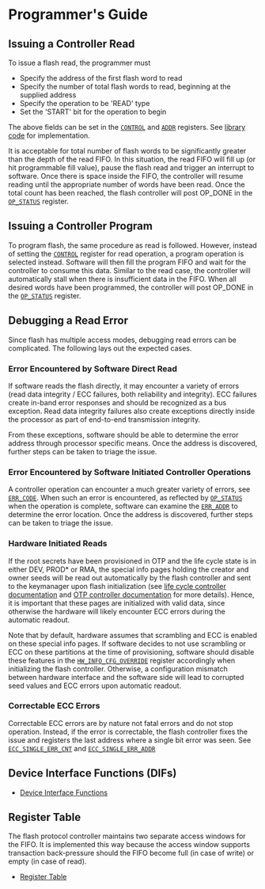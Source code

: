 # Programmer's Guide

## Issuing a Controller Read

To issue a flash read, the programmer must
*  Specify the address of the first flash word to read
*  Specify the number of total flash words to read, beginning at the supplied address
*  Specify the operation to be 'READ' type
*  Set the 'START' bit for the operation to begin

The above fields can be set in the [`CONTROL`](../data/flash_ctrl.hjson#control) and [`ADDR`](../data/flash_ctrl.hjson#addr) registers.
See [library code](https://github.com/lowRISC/opentitan/blob/master/sw/device/lib/dif/dif_flash_ctrl.c) for implementation.

It is acceptable for total number of flash words to be significantly greater than the depth of the read FIFO.
In this situation, the read FIFO will fill up (or hit programmable fill value), pause the flash read and trigger an interrupt to software.
Once there is space inside the FIFO, the controller will resume reading until the appropriate number of words have been read.
Once the total count has been reached, the flash controller will post OP_DONE in the [`OP_STATUS`](../data/flash_ctrl.hjson#op_status) register.

## Issuing a Controller Program

To program flash, the same procedure as read is followed.
However, instead of setting the [`CONTROL`](../data/flash_ctrl.hjson#control) register for read operation, a program operation is selected instead.
Software will then fill the program FIFO and wait for the controller to consume this data.
Similar to the read case, the controller will automatically stall when there is insufficient data in the FIFO.
When all desired words have been programmed, the controller will post OP_DONE in the [`OP_STATUS`](../data/flash_ctrl.hjson#op_status) register.

## Debugging a Read Error
Since flash has multiple access modes, debugging read errors can be complicated.
The following lays out the expected cases.

### Error Encountered by Software Direct Read
If software reads the flash directly, it may encounter a variety of errors (read data integrity / ECC failures, both reliability and integrity).
ECC failures create in-band error responses and should be recognized as a bus exception.
Read data integrity failures also create exceptions directly inside the processor as part of end-to-end transmission integrity.

From these exceptions, software should be able to determine the error address through processor specific means.
Once the address is discovered, further steps can be taken to triage the issue.

### Error Encountered by Software Initiated Controller Operations
A controller operation can encounter a much greater variety of errors, see [`ERR_CODE`](../data/flash_ctrl.hjson#err_code).
When such an error is encountered, as reflected by [`OP_STATUS`](../data/flash_ctrl.hjson#op_status) when the operation is complete, software can examine the [`ERR_ADDR`](../data/flash_ctrl.hjson#err_addr) to determine the error location.
Once the address is discovered, further steps can be taken to triage the issue.

### Hardware Initiated Reads

If the root secrets have been provisioned in OTP and the life cycle state is in either DEV, PROD* or RMA, the special info pages holding the creator and owner seeds will be read out automatically by the flash controller and sent to the keymanager upon flash initialization (see [life cycle controller documentation](../../lc_ctrl/doc/theory_of_operation.md#life-cycle-access-control-signals) and [OTP controller documentation](../../otp_ctrl/doc/theory_of_operation.md#life-cycle-interfaces) for more details).
Hence, it is important that these pages are initialized with valid data, since otherwise the hardware will likely encounter ECC errors during the automatic readout.

Note that by default, hardware assumes that scrambling and ECC is enabled on these special info pages.
If software decides to not use scrambling or ECC on these partitions at the time of provisioning, software should disable these features in the [`HW_INFO_CFG_OVERRIDE`](../data/flash_ctrl.hjson#hw_info_cfg_override) register accordingly when initializing the flash controller.
Otherwise, a configuration mismatch between hardware interface and the software side will lead to corrupted seed values and ECC errors upon automatic readout.

### Correctable ECC Errors
Correctable ECC errors are by nature not fatal errors and do not stop operation.
Instead, if the error is correctable, the flash controller fixes the issue and registers the last address where a single bit error was seen.
See [`ECC_SINGLE_ERR_CNT`](../data/flash_ctrl.hjson#ecc_single_err_cnt) and [`ECC_SINGLE_ERR_ADDR`](../data/flash_ctrl.hjson#ecc_single_err_addr)

## Device Interface Functions (DIFs)

- [Device Interface Functions](../../../../sw/device/lib/dif/dif_flash_ctrl.h)

## Register Table

The flash protocol controller maintains two separate access windows for the FIFO.
It is implemented this way because the access window supports transaction back-pressure should the FIFO become full (in case of write) or empty (in case of read).

* [Register Table](../data/flash_ctrl.hjson#registers)

